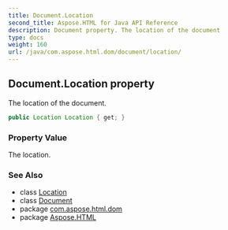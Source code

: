 ```yaml
---
title: Document.Location
second_title: Aspose.HTML for Java API Reference
description: Document property. The location of the document
type: docs
weight: 160
url: /java/com.aspose.html.dom/document/location/
---
```

## Document.Location property

The location of the document.

```java
public Location Location { get; }
```

### Property Value

The location.

### See Also

* class [Location](../../../com.aspose.html.window/location/)
* class [Document](../)
* package [com.aspose.html.dom](../../document/)
* package [Aspose.HTML](../../../)
